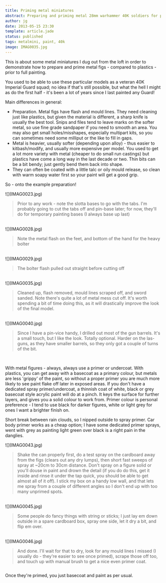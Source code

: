 ```yaml
---
title: Priming metal miniatures
abstract: Preparing and priming metal 28mm warhammer 40K soldiers for painting.
author: jg
date: 2013-05-15 23:30
template: article.jade
status: published
tags: metalmini, paint, 40k
image: IMAG0035.jpg
---
```



This is about some metal miniatures I dug out from the loft in order to demonstrate how to prepare and prime metal figs - compared to plastics - prior to full painting.

You used to be able to use these particular models as a veteran 40K Imperial Guard squad; no idea if that's still possible, but what the hell I might as do the first half - it's been a lot of years since I last painted any Guard!

<span class="more"></span>


Main differences in general:

 * Preparation. Metal figs have flash and mould lines. They need cleaning just like plastics, but given the material is different, a sharp knife is usually the best tool. Snips and files tend to leave marks on the softer metal, so use fine grade sandpaper if you need to smooth an area. You may also get small holes/misshapes, especially multipart kits, so you can sometimes need some milliput or the like to fill in gaps.
 * Metal is heavier, usually softer (depending upon alloy) - thus easier to kitbash/modify, and usually more expensive per model. You used to get a lot more variety with metal (cheaper to do small run castings) but plastics have come a long way in the last decade or two. Thin bits can be a bit bendy; just gently bend them back into shape.
 * They can often be coated with a little talc or oily mould release, so clean with warm soapy water first so your paint will get a good grip.

So - onto the example preparation!

<div class="row">
	<div class="large-9 columns">![](IMAG0023.jpg)</div>
	<div class="large-3 columns"><blockquote>Prior to any work - note the slotta bases to go with the tabs. I'm probably going to cut the tabs off and pin-base later; for now, they'll do for temporary painting bases (I always base up last)</blockquote></div>
</div>
<br>
<div class="row">
	<div class="large-9 columns">![](IMAG0028.jpg)</div>
	<div class="large-3 columns"><blockquote>Note the metal flash on the feet, and bottom of the hand for the heavy bolter</blockquote></div>
</div>
<br>
<div class="row">
	<div class="large-9 columns">![](IMAG0029.jpg)</div>
	<div class="large-3 columns"><blockquote>The bolter flash pulled out straight before cutting off</blockquote></div>
</div>
<br>
<div class="row">
	<div class="large-9 columns">![](IMAG0035.jpg)</div>
	<div class="large-3 columns"><blockquote>Cleaned up, flash removed, mould lines scraped off, and sword sanded. Note there's quite a lot of metal mess cut off. It's worth spending a bit of time doing this, as it will drastically improve the look of the final model.</blockquote></div>
</div>
<br>
<div class="row">
	<div class="large-9 columns">![](IMAG0040.jpg)</div>
	<div class="large-3 columns"><blockquote>Since I have a pin-vice handy, I drilled out most of the gun barrels. It's a small touch, but I like the look. Totally optional. Harder on the las-guns, as they have smaller barrels, so they only got a couple of turns of the bit.</blockquote></div>
</div>
<br>
<p>With metal figures - always, always use a primer or undercoat. With plastics, you can get away with a basecoat as a primary colour, but metals are less 'grippy' of the paint, so without a proper primer you are much more likely to see paint flake off later in exposed areas. If you don't have a dedicated spray primer/undercoat, a thinnish coat of white, black or grey basecoat style acrylic paint will do at a pinch. It keys the surface for further layers, and gives you a solid colour to work from. Primer colour is personal preference - I tend to use black for darker figures, white or light grey for ones I want a brighter finish on.</p>

<p>Short break between rain clouds, so I nipped outside to spray primer. Car body primer works as a cheap option; I have some dedicated primer sprays, went with grey as painting light green over black is a right pain in the danglies. </p>

<div class="row">
	<div class="large-9 columns">![](IMAG0043.jpg)</div>
	<div class="large-3 columns"><blockquote>Shake the can properly first, do a test spray on the cardboard away from the figs (clears out any dry lumps), then short fast sweeps of spray at ~20cm to 30cm distance. Don't spray on a figure solid or you'll douse in paint and drown the detail (if you do do this, get it inside and rinse it under the tap quick, you should be able to get almost all of it off). I stick my box on a handy low wall, and that lets me spray from a couple of different angles so I don't end up with too many unprimed spots.</blockquote></div>
</div>
<br>
<div class="row">
	<div class="large-9 columns">![](IMAG0045.jpg)</div>
	<div class="large-3 columns"><blockquote>Some people do fancy things with string or sticks; I just lay em down outside in a spare cardboard box, spray one side, let it dry a bit, and flip em over.</blockquote></div>
</div>
<br>
<div class="row">
	<div class="large-9 columns">![](IMAG0046.jpg)</div>
	<div class="large-3 columns"><blockquote>And done. I'll wait for that to dry, look for any mould lines I missed (I usually do - they're easier to see once primed), scrape those off too, and touch up with manual brush to get a nice even primer coat.</blockquote></div>
</div>
<p>
Once they're primed, you just basecoat and paint as per usual.
</p>
